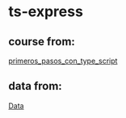 # ts-express

## course from: 

[primeros_pasos_con_type_script](https://fullstackopen.com/es/part9)

## data from: 

[Data](https://github.com/fullstack-hy2020/misc)
